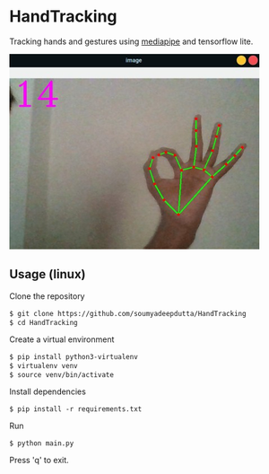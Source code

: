 # HandTracking
Tracking hands and gestures using [mediapipe](https://mediapipe.dev/) and tensorflow lite.

![screenshot](screenshot.jpg)

## Usage (linux)
Clone the repository
```commandLine
$ git clone https://github.com/soumyadeepdutta/HandTracking
$ cd HandTracking
```

Create a virtual environment
```commandLine
$ pip install python3-virtualenv
$ virtualenv venv
$ source venv/bin/activate
```
Install dependencies
```commandLine
$ pip install -r requirements.txt
```
Run
```commandLine
$ python main.py
```
Press 'q' to exit.